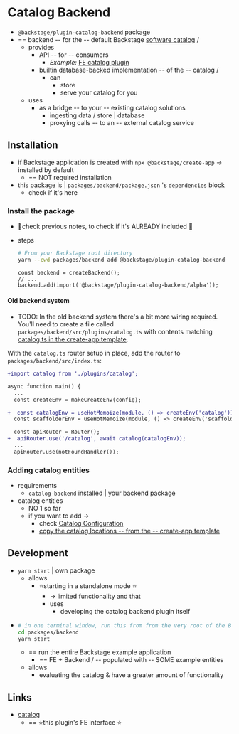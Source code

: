 # Catalog Backend

* `@backstage/plugin-catalog-backend` package
* == backend -- for the -- default Backstage [software catalog](http://backstage.io/docs/features/software-catalog/) /
  * provides
    * API -- for -- consumers
      * _Example:_ [FE catalog plugin](https://github.com/backstage/backstage/tree/master/plugins/catalog)
    * builtin database-backed implementation -- of the -- catalog / 
      * can
        * store
        * serve your catalog for you
  * uses
    * as a bridge -- to your -- existing catalog solutions
      * ingesting data / store | database
      * proxying calls -- to an -- external catalog service

## Installation

* if Backstage application is created with `npx @backstage/create-app` -> installed by default
  * == NOT required installation
* this package is | `packages/backend/package.json` 's `dependencies` block 
  * check if it's here

### Install the package

* 👀check previous notes, to check if it's ALREADY included 👀
* steps

  ```bash
  # From your Backstage root directory
  yarn --cwd packages/backend add @backstage/plugin-catalog-backend
  ```

  ```ts, fileName=packages/backend/src/index.ts
  const backend = createBackend();
  // ...
  backend.add(import('@backstage/plugin-catalog-backend/alpha'));
  ```

#### Old backend system

* TODO:
In the old backend system there's a bit more wiring required. You'll need to
create a file called `packages/backend/src/plugins/catalog.ts` with contents
matching [catalog.ts in the create-app template](https://github.com/backstage/backstage/blob/ad9314d3a7e0405719ba93badf96e97adde8ef83/packages/create-app/templates/default-app/packages/backend/src/plugins/catalog.ts).

With the `catalog.ts` router setup in place, add the router to
`packages/backend/src/index.ts`:

```diff
+import catalog from './plugins/catalog';

async function main() {
  ...
  const createEnv = makeCreateEnv(config);

+  const catalogEnv = useHotMemoize(module, () => createEnv('catalog'));
  const scaffolderEnv = useHotMemoize(module, () => createEnv('scaffolder'));

  const apiRouter = Router();
+  apiRouter.use('/catalog', await catalog(catalogEnv));
  ...
  apiRouter.use(notFoundHandler());

```

### Adding catalog entities

* requirements
  * `catalog-backend` installed | your backend package
* catalog entities
  * NO 1 so far
  * if you want to add ->
    * check [Catalog Configuration](https://backstage.io/docs/features/software-catalog/configuration)
    * [copy the catalog locations -- from the -- create-app template](https://github.com/backstage/backstage/blob/master/packages/create-app/templates/default-app/app-config.yaml.hbs)

## Development

* `yarn start` | own package
  * allows
    * ⭐️starting in a standalone mode ⭐️
      * -> limited functionality and that
      * uses
        * developing the catalog backend plugin itself
*
  ```bash
  # in one terminal window, run this from from the very root of the Backstage project
  cd packages/backend
  yarn start
  ``` 
  * == run the entire Backstage example application 
    * == FE + Backend / -- populated with -- SOME example entities
  * allows
    * evaluating the catalog & have a greater amount of functionality

## Links

* [catalog](https://github.com/backstage/backstage/tree/master/plugins/catalog)
  * == ⭐️this plugin's FE interface ⭐️
